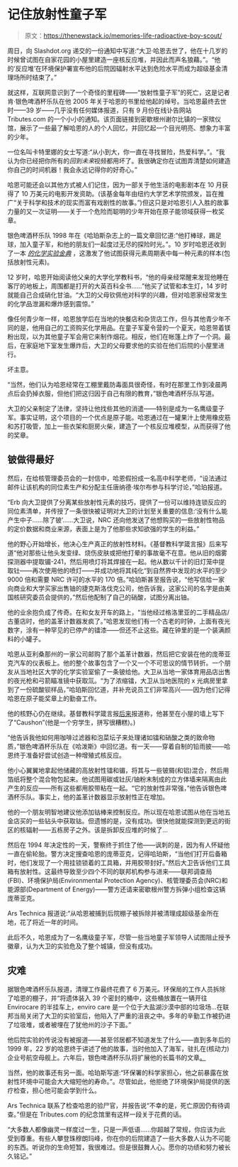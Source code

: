# 记住放射性童子军

> 原文：<https://thenewstack.io/memories-life-radioactive-boy-scout/>

周日，向 Slashdot.org 递交的一份通知中写道:“大卫·哈恩去世了，他在十几岁的时候曾试图在自家花园的小屋里建造一座核反应堆，并因此而声名狼藉。”。“他的‘反应堆’在环境保护署宣布他的后院因辐射水平达到危险水平而成为超级基金清理场所时结束了。”

就这样，互联网意识到了一个奇怪的里程碑——“放射性童子军”的死亡，这是记者肯·银色啤酒杯乐队在他 2005 年关于哈恩的书里给他起的绰号。当哈恩最终去世时——39 岁——几乎没有任何媒体报道，只有 9 月份在线讣告网站 Tributes.com 的一个小小的通知。该页面链接到密歇根州谢尔比镇的一家殡仪馆，展示了一些最了解哈恩的人的个人回忆，并回忆起一个目光明亮、想象力丰富的少年。

一位名叫卡特里娜的女士写道:“从小到大，你一直在寻找冒险，热爱科学。”。“我认为你已经把你所有的*回到未来*视频都用坏了。我很确定你在试图弄清楚如何建造你自己的时间机器！我会永远记得你的好奇心。”

哈恩可能还会以其他方式被人们记住，因为一部关于他生活的电影剧本在 10 月获得了 10 万美元的电影开发资助。(该基金每年由纽约大学艺术学院颁发，旨在推广“关于科学和技术的现实而富有戏剧性的故事。”)但这只是对哈恩引人入胜的故事力量的又一次证明——关于一个危险而聪明的少年开始在原子能领域获得一枚奖章。

银色啤酒杯乐队 1998 年在《哈珀斯杂志上的一篇文章回忆道:“他打棒球，踢足球，加入童子军，和他的朋友们一起度过无尽的探险时光。”。10 岁时哈恩还收到了一本 [*的化学实验金典*](https://en.wikipedia.org/wiki/The_Golden_Book_of_Chemistry_Experiments) ，这激发了他试图获得元素周期表中每一种元素的样本(包括放射性元素)。

12 岁时，哈恩开始阅读他父亲的大学化学教科书，“他的母亲经常醒来发现他睡在客厅的地板上，周围都是打开的大英百科全书……”他买了试管和本生灯，14 岁时就能自己合成硝化甘油。“大卫的父母钦佩他对科学的兴趣，但对哈恩家经常发生的化学品泄漏和爆炸感到震惊。”

像任何青少年一样，哈恩放学后在当地的快餐店和杂货店工作，但与其他青少年不同的是，他用自己的工资购买化学用品。在童子军夏令营的一个夏天，哈恩带着镁粉出现，以为其他童子军会用它来制作烟花。相反，他们在帐篷上炸了一个洞。最后，在家庭地下室发生爆炸后，大卫的父母要求他的实验在他们后院的小屋里进行。

坏主意。

“当然，他们认为哈恩经常在工棚里戴防毒面具很奇怪，有时在那里工作到凌晨两点后会扔掉衣服，但他们把这归因于自己有限的教育，”银色啤酒杯乐队写道。

大卫的父亲制定了法律，坚持让他找些其他的消遣——特别是成为一名鹰级童子军。事实证明，这个项目的一个优点是原子能。哈恩通过在一罐果汁上使用橡皮筋和苏打吸管，加上一些衣架和厨房火柴，建造了一个核反应堆模型，从而获得了他的奖章。

## 铍做得最好

然后，在给核管理委员会的一封信中，哈恩假扮成一名高中科学老师，“设法通过邮件让该机构的同位素生产和分配主任唐纳德·埃尔布参与科学讨论，”哈珀报道。

“Erb 向大卫提供了分离某些放射性元素的技巧，提供了一份可以维持连锁反应的同位素清单，并传授了一条很快被证明对大卫的计划至关重要的信息:‘没有什么能产生中子……除了铍’……大卫说，NRC 还向他发送了他想购买的一些放射性物品的定价数据和商业来源，表面上是为了他那些求知欲强的学生的利益。”

他的野心开始增长，他决心生产真正的放射性材料。《基督教科学箴言报》后来写道“他对那些让他头发变绿、烧伤皮肤或把他打晕的事故毫不在意。他从旧的烟雾探测器中提取镅-241，然后用喷灯将其焊接在一起。他从数以千计的旧灯笼中提取钍——再次使用他的喷灯——并成功地将其纯化“到自然界中发现的水平的至少 9000 倍和需要 NRC 许可的水平的 170 倍。”哈珀斯甚至报告说，“他写信给一家向商业和大学买家出售铀的捷克斯洛伐克公司，他告诉我，这家公司的名字是由美国核研究委员会提供的，”然后他配制了自己的硝酸，试图分离出铀。

他的业余抱负成了传奇。在和女友开车的路上，“当他经过格洛里亚的二手精品店/古董店时，他的盖革计数器发疯了。”哈恩发现他们有一个古老的时钟，上面有夜光数字，涂有一种罕见的已停产的镭漆——但还不止这些。藏在钟里的是一个装满颜料的小罐子。

哈恩从亚利桑那州的一家公司邮购了那个盖革计数器，然后把它安装在他的庞蒂亚克汽车的仪表板上。他的整个故事包含了一个又一个不可思议的情节转折。一个朋友从当地社区大学的化学实验室偷了一条铍给他。大卫从当地一家体育用品店出售的夜光枪和弓箭瞄准镜中获取氚。“为了浓缩镭，大卫从当地医院的 x 光病房里拿到了一份硫酸钡样品，”哈珀斯回忆道，并补充说员工们非常高兴——因为他们记得哈恩在原子能奖章上的勤奋工作。

他的核野心仍在继续。基督教科学箴言报[后来](http://www.csmonitor.com/2004/0316/p16s03-bogn.html)报道称，他甚至在小屋的墙上写下了“Caushon”(他是一个穷学生，拼写很糟糕)。)

“他告诉我他如何用咖啡过滤器和泡菜坛子来处理诸如镭和硝酸之类的致命物质，”银色啤酒杯乐队在《哈泼斯》中回忆道。有一天——穿着自制的铅雨披——哈恩终于准备好尝试创造一种增殖式核反应。

他小心翼翼地拿起他储藏的高放射性镭和镅，将其与一些铍屑(和铝)混合，然后用箔纸将整个混合物包起来。他试图用碳或钍灰/铀粉末制成的立方体墙来隔离由此产生的反应——所有这些都用胶带粘在一起。“它的放射性非常强，”他告诉银色啤酒杯乐队。事实上，他的盖革计数器显示放射性正在增加。

他的一个朋友明智地建议他添加钴棒来控制反应。所以现在哈恩试图从他在当地五金店买的一些钻头中获取钴。但遗憾的是，没有成功。很快他就能探测到更远的街区的核辐射——五栋房子之外。该是拆卸反应堆的时候了…

然后在 1994 年决定性的一天，警察终于抓住了他——讽刺的是，因为有人怀疑他一直在偷轮胎。警方决定搜查哈恩的庞蒂亚克，记得哈珀斯，“当他们打开后备箱时，他们发现了一个用挂锁锁着的工具箱，并用胶带封好。”然后大卫告诉他们工具箱有放射性。这最终导致至少四个不同的联邦机构参与进来——联邦调查局(FBI)、环境保护局(Environmental Protection Agency)、核管理委员会(NRC)和能源部(Department of Energy)——警方还请来密歇根州警方拆弹小组检查这辆庞蒂亚克。

Ars Technica 报道说:“从哈恩被捕到后院棚子被拆除并被清理成超级基金所在地，花了将近一年的时间。

此后不久，哈恩成为了一名鹰级童子军，尽管一些当地童子军领导人试图阻止授予徽章，认为大卫的实验危及了整个城镇，但没有成功。

## 灾难

据银色啤酒杯乐队报道，清理工作最终花费了 6 万美元。环保局的工作人员拆除了哈恩的棚子，并“将遗体装入 39 个密封的桶中，这些桶放置在一辆开往 Envirocare 的半挂车上，enviro care 是一个位于大盐湖沙漠中部的垃圾场…在联邦当局关闭了大卫的实验室后，他陷入了严重的沮丧之中。多年的辛勤工作被扔进了垃圾堆，或者被埋在了犹他州的沙子下面。”

他后院实验的传说没有被报道——甚至邻居都不知道发生了什么——直到多年后的 1999 年，22 岁的哈恩终于讲述了他的故事，当时他加入了海军，驻扎在(核动力)企业号航空母舰上。六年后，银色啤酒杯乐队将扩展他的长篇书的文章[。](https://www.amazon.com/Radioactive-Boyscout-Story-Nuclear-Reactor/dp/1841152293)

当然，他的故事还有另一面。哈珀斯写道:“环保署的科学家担心，他之前暴露在放射性环境中可能会大大缩短他的寿命。”。尽管如此，他拒绝了环境保护局提供的医疗检查，担心他可能会学到什么。

Ars Technica 联系了检查哈恩的验尸官，并报告说“不幸的是，死亡原因仍有待调查。”但是在 Tributes.com 的纪念馆里有这样一段关于花费的话。

“大多数人都像幽灵一样度过一生，只是一声低语……你超越了常规，你应该为此受到尊重。有些人攀登珠穆朗玛峰，你在你的后院建造了一些大多数人认为不可能的东西。听说你的生命短暂，我很难过。但是很鼓舞人心。愿你的功绩和努力被长久铭记。”

<svg xmlns:xlink="http://www.w3.org/1999/xlink" viewBox="0 0 68 31" version="1.1"><title>Group</title> <desc>Created with Sketch.</desc></svg>